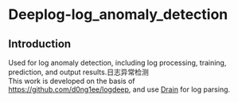 # Deeplog-log_anomaly_detection
## Introduction
Used for log anomaly detection, including log processing, training, prediction, and output results.日志异常检测  
This work is developed on the basis of <https://github.com/d0ng1ee/logdeep>, and use [Drain](https://github.com/logpai/logparser) for log parsing.
